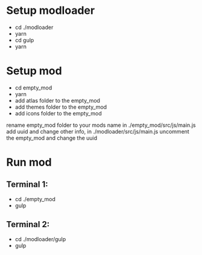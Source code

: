 # Setup modloader

-   cd ./modloader
-   yarn
-   cd gulp
-   yarn

# Setup mod

-   cd empty_mod
-   yarn
-   add atlas folder to the empty_mod
-   add themes folder to the empty_mod
-   add icons folder to the empty_mod

rename empty_mod folder to your mods name
in ./empty_mod/src/js/main.js add uuid and change other info,
in ./modloader/src/js/main.js uncomment the empty_mod and change the uuid

# Run mod

## Terminal 1:

-   cd ./empty_mod
-   gulp

## Terminal 2:

-   cd ./modloader/gulp
-   gulp
